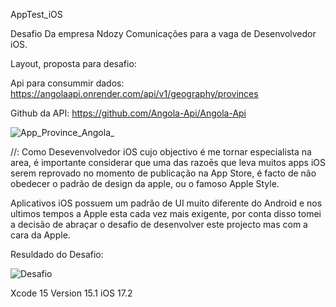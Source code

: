 AppTest_iOS 

Desafio Da empresa  Ndozy Comunicações para a vaga de Desenvolvedor iOS. 

Layout, proposta para desafio: 

Api para consummir dados: https://angolaapi.onrender.com/api/v1/geography/provinces

Github da API: https://github.com/Angola-Api/Angola-Api

![App_Province_Angola_](https://github.com/MarSYs1/Angola_Province/assets/48380842/6592b33f-dd25-43b0-941b-28d79b790d12)


//: Como Desevenvolvedor iOS cujo objectivo é me tornar especialista na area, é importante considerar que uma das razoēs que leva muitos apps iOS serem reprovado no momento de publicação na App Store, é facto de não obedecer o padrão de design da apple, ou o famoso Apple Style. 

Aplicativos iOS possuem um padrão de UI muito diferente do Android e nos ultimos tempos a Apple esta cada vez mais exigente, por conta disso tomei a decisão de abraçar o desafio de desenvolver este projecto mas com a cara da Apple. 

Resuldado do Desafio: 

![Desafio](https://github.com/MarSYs1/Angola_Province/assets/48380842/f7ddedd8-48b6-4dde-a3b7-bca12932bd75)


Xcode 15
Version 15.1 
iOS 17.2

